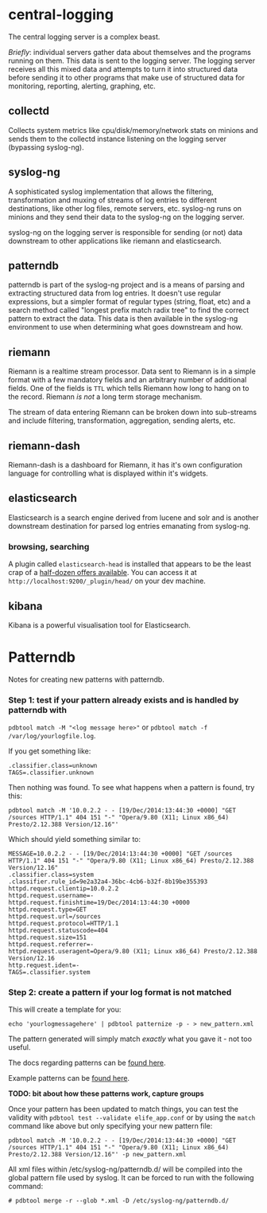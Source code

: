 # central-logging

The central logging server is a complex beast.

_Briefly_: individual servers gather data about themselves and the programs 
running on them. This data is sent to the logging server. The logging server 
receives all this mixed data and attempts to turn it into structured data before
sending it to other programs that make use of structured data for monitoring, 
reporting, alerting, graphing, etc.

## collectd

Collects system metrics like cpu/disk/memory/network stats on minions and sends
them to the collectd instance listening on the logging server (bypassing 
syslog-ng).

## syslog-ng

A sophisticated syslog implementation that allows the filtering, transformation 
and muxing of streams of log entries to different destinations, like other log 
files, remote servers, etc. syslog-ng runs on minions and they send their data
to the syslog-ng on the logging server.

syslog-ng on the logging server is responsible for sending (or not) data 
downstream to other applications like riemann and elasticsearch.

## patterndb

patterndb is part of the syslog-ng project and is a means of parsing and 
extracting structured data from log entries. It doesn't use regular expressions,
but a simpler format of regular types (string, float, etc) and a search method 
called "longest prefix match radix tree" to find the correct pattern to extract 
the data. This data is then available in the syslog-ng environment to use when
determining what goes downstream and how.

## riemann

Riemann is a realtime stream processor. Data sent to Riemann is in a simple
format with a few mandatory fields and an arbitrary number of additional fields.
One of the fields is `TTL` which tells Riemann how long to hang on to the 
record. Riemann *is not* a long term storage mechanism.

The stream of data entering Riemann can be broken down into sub-streams and
include filtering, transformation, aggregation, sending alerts, etc.

## riemann-dash

Riemann-dash is a dashboard for Riemann, it has it's own configuration language 
for controlling what is displayed within it's widgets. 

## elasticsearch

Elasticsearch is a search engine derived from lucene and solr and is another
downstream destination for parsed log entries emanating from syslog-ng.

### browsing, searching

A plugin called `elasticsearch-head` is installed that appears to be the least 
crap of a [half-dozen offers available](http://www.elasticsearch.org/guide/en/elasticsearch/client/community/current/front-ends.html).
You can access it at `http://localhost:9200/_plugin/head/` on your dev machine.

## kibana

Kibana is a powerful visualisation tool for Elasticsearch.

# Patterndb 

Notes for creating new patterns with patterndb.

### Step 1: test if your pattern already exists and is handled by patterndb with 
`pdbtool match -M "<log message here>"` or 
`pdbtool match -f /var/log/yourlogfile.log`. 

If you get something like:

    .classifier.class=unknown
    TAGS=.classifier.unknown

Then nothing was found. To see what happens when a pattern is found, try this:

    pdbtool match -M '10.0.2.2 - - [19/Dec/2014:13:44:30 +0000] "GET /sources HTTP/1.1" 404 151 "-" "Opera/9.80 (X11; Linux x86_64) Presto/2.12.388 Version/12.16"'

Which should yield something similar to:

    MESSAGE=10.0.2.2 - - [19/Dec/2014:13:44:30 +0000] "GET /sources HTTP/1.1" 404 151 "-" "Opera/9.80 (X11; Linux x86_64) Presto/2.12.388 Version/12.16"
    .classifier.class=system
    .classifier.rule_id=9e2a32a4-36bc-4cb6-b32f-8b19be355393
    httpd.request.clientip=10.0.2.2
    httpd.request.username=-
    httpd.request.finishtime=19/Dec/2014:13:44:30 +0000
    httpd.request.type=GET
    httpd.request.url=/sources
    httpd.request.protocol=HTTP/1.1
    httpd.request.statuscode=404
    httpd.request.size=151
    httpd.request.referrer=-
    httpd.request.useragent=Opera/9.80 (X11; Linux x86_64) Presto/2.12.388 Version/12.16
    http.request.ident=-
    TAGS=.classifier.system

### Step 2: create a pattern if your log format is not matched

This will create a template for you:

    echo 'yourlogmessagehere' | pdbtool patternize -p - > new_pattern.xml

The pattern generated will simply match _exactly_ what you gave it - not too 
useful.

The docs regarding patterns can be [found here](https://www.balabit.com/sites/default/files/documents/syslog-ng-ose-3.4-guides/en/syslog-ng-ose-v3.4-guide-admin/html-single/index.html#reference-parsers-pattern-databases).

Example patterns can be [found here](https://github.com/balabit/syslog-ng-patterndb).

__TODO: bit about how these patterns work, capture groups__

Once your pattern has been updated to match things, you can test the validity 
with `pdbtool test --validate elife_app.conf` or by using the `match` command 
like above but only specifying your new pattern file: 

    pdbtool match -M '10.0.2.2 - - [19/Dec/2014:13:44:30 +0000] "GET /sources HTTP/1.1" 404 151 "-" "Opera/9.80 (X11; Linux x86_64) Presto/2.12.388 Version/12.16"' -p new_pattern.xml

All xml files within /etc/syslog-ng/patterndb.d/ will be compiled into the 
global pattern file used by syslog. It can be forced to run with the following 
command:

    # pdbtool merge -r --glob *.xml -D /etc/syslog-ng/patterndb.d/




